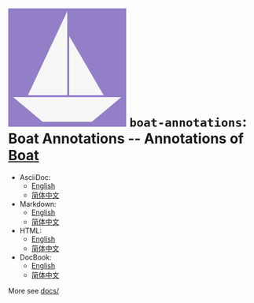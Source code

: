 # ![Boat Annotations](../logo.svg) `boat-annotations`: Boat Annotations -- Annotations of [Boat](../README.md)

- AsciiDoc:
  * [English](docs/DOCUMENTATION_en.adoc)
  * [简体中文](docs/DOCUMENTATION_zh.adoc)
- Markdown:
  * [English](docs/DOCUMENTATION_en.md)
  * [简体中文](docs/DOCUMENTATION_zh.md)
- HTML:
  * [English](docs/DOCUMENTATION_en.html)
  * [简体中文](docs/DOCUMENTATION_zh.html)
- DocBook:
  * [English](docs/DOCUMENTATION_en.xml)
  * [简体中文](docs/DOCUMENTATION_zh.xml)

More see [docs/](docs/)